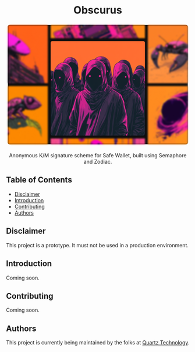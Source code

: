 # <h1 align="center"> Obscurus </h1>

<p align="center">
    <img src=".github/assets/README_ILLUSTRATION.png" style="border-radius:5%" width="800" alt="">
</p>

<p align="center">
    Anonymous K/M signature scheme for Safe Wallet, built using Semaphore and Zodiac.
</p>

## Table of Contents

- [Disclaimer](#disclaimer)
- [Introduction](#introduction)
- [Contributing](#contributing)
- [Authors](#authors)

## Disclaimer

This project is a prototype. It must not be used in a production environment.

## Introduction

Coming soon.

## Contributing

Coming soon.

## Authors

This project is currently being maintained by the folks at [Quartz Technology](https://github.com/quartz-technology).

